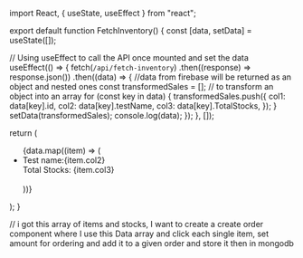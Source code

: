 import React, { useState, useEffect } from "react";

export default function FetchInventory() {
const [data, setData] = useState([]);

// Using useEffect to call the API once mounted and set the data
useEffect(() => {
fetch(`/api/fetch-inventory`)
.then((response) => response.json())
.then((data) => {
//data from firebase will be returned as an object and nested ones
const transformedSales = []; // to transform an object into an array
for (const key in data) {
transformedSales.push({
col1: data[key].id,
col2: data[key].testName,
col3: data[key].TotalStocks,
});
}
setData(transformedSales);
console.log(data);
});
}, []);

return (
<ul>
{data.map((item) => (
<li key={item.col1}>
Test name:{item.col2} <br />
Total Stocks: {item.col3} <br />
<br />
</li>
))}
</ul>
);
}

// i got this array of items and stocks, I want to create a create order component where I use this Data array and click each single item, set amount for ordering and add it to a given order and store it then in mongodb
